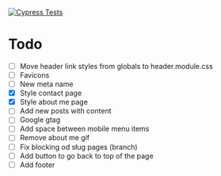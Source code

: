 [![Cypress Tests](https://github.com/Kielx/next-blog/actions/workflows/main.yml/badge.svg)](https://github.com/Kielx/next-blog/actions/workflows/main.yml)

# Todo

- [ ] Move header link styles from globals to header.module.css
- [ ] Favicons
- [ ] New meta name
- [x] Style contact page
- [x] Style about me page
- [ ] Add new posts with content
- [ ] Google gtag
- [ ] Add space between mobile menu items
- [ ] Remove about me gif
- [ ] Fix blocking od sług pages (branch)
- [ ] Add button to go back to top of the page
- [ ] Add footer
